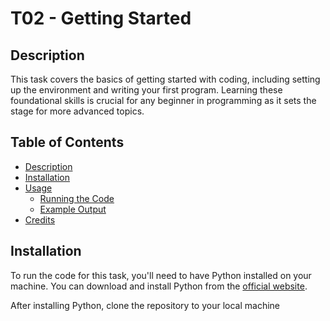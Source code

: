 # T02 - Getting Started

## Description
This task covers the basics of getting started with coding, including setting up the environment and writing your first program. Learning these foundational skills is crucial for any beginner in programming as it sets the stage for more advanced topics.

## Table of Contents
- [Description](#description)
- [Installation](#installation)
- [Usage](#usage)
  - [Running the Code](#running-the-code)
  - [Example Output](#example-output)
- [Credits](#credits)

## Installation
To run the code for this task, you'll need to have Python installed on your machine. You can download and install Python from the [official website](https://www.python.org/downloads/).

After installing Python, clone the repository to your local machine